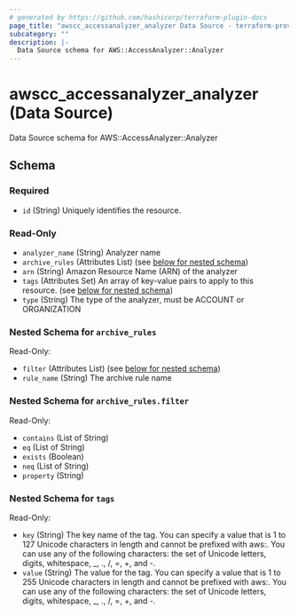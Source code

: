 ```yaml
---
# generated by https://github.com/hashicorp/terraform-plugin-docs
page_title: "awscc_accessanalyzer_analyzer Data Source - terraform-provider-awscc"
subcategory: ""
description: |-
  Data Source schema for AWS::AccessAnalyzer::Analyzer
---
```


# awscc_accessanalyzer_analyzer (Data Source)

Data Source schema for AWS::AccessAnalyzer::Analyzer



<!-- schema generated by tfplugindocs -->
## Schema

### Required

- `id` (String) Uniquely identifies the resource.

### Read-Only

- `analyzer_name` (String) Analyzer name
- `archive_rules` (Attributes List) (see [below for nested schema](#nestedatt--archive_rules))
- `arn` (String) Amazon Resource Name (ARN) of the analyzer
- `tags` (Attributes Set) An array of key-value pairs to apply to this resource. (see [below for nested schema](#nestedatt--tags))
- `type` (String) The type of the analyzer, must be ACCOUNT or ORGANIZATION

<a id="nestedatt--archive_rules"></a>
### Nested Schema for `archive_rules`

Read-Only:

- `filter` (Attributes List) (see [below for nested schema](#nestedatt--archive_rules--filter))
- `rule_name` (String) The archive rule name

<a id="nestedatt--archive_rules--filter"></a>
### Nested Schema for `archive_rules.filter`

Read-Only:

- `contains` (List of String)
- `eq` (List of String)
- `exists` (Boolean)
- `neq` (List of String)
- `property` (String)



<a id="nestedatt--tags"></a>
### Nested Schema for `tags`

Read-Only:

- `key` (String) The key name of the tag. You can specify a value that is 1 to 127 Unicode characters in length and cannot be prefixed with aws:. You can use any of the following characters: the set of Unicode letters, digits, whitespace, _, ., /, =, +, and -.
- `value` (String) The value for the tag. You can specify a value that is 1 to 255 Unicode characters in length and cannot be prefixed with aws:. You can use any of the following characters: the set of Unicode letters, digits, whitespace, _, ., /, =, +, and -.


